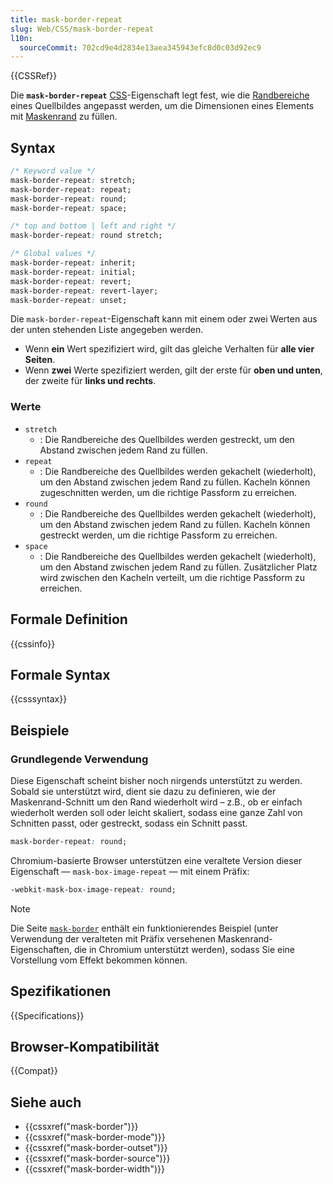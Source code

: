 ```yaml
---
title: mask-border-repeat
slug: Web/CSS/mask-border-repeat
l10n:
  sourceCommit: 702cd9e4d2834e13aea345943efc8d0c03d92ec9
---
```


{{CSSRef}}

Die **`mask-border-repeat`** [CSS](/de/docs/Web/CSS)-Eigenschaft legt fest, wie die [Randbereiche](/de/docs/Web/CSS/border-image-slice#edge-regions) eines Quellbildes angepasst werden, um die Dimensionen eines Elements mit [Maskenrand](/de/docs/Web/CSS/mask-border) zu füllen.

## Syntax

```css
/* Keyword value */
mask-border-repeat: stretch;
mask-border-repeat: repeat;
mask-border-repeat: round;
mask-border-repeat: space;

/* top and bottom | left and right */
mask-border-repeat: round stretch;

/* Global values */
mask-border-repeat: inherit;
mask-border-repeat: initial;
mask-border-repeat: revert;
mask-border-repeat: revert-layer;
mask-border-repeat: unset;
```

Die `mask-border-repeat`-Eigenschaft kann mit einem oder zwei Werten aus der unten stehenden Liste angegeben werden.

- Wenn **ein** Wert spezifiziert wird, gilt das gleiche Verhalten für **alle vier Seiten**.
- Wenn **zwei** Werte spezifiziert werden, gilt der erste für **oben und unten**, der zweite für **links und rechts**.

### Werte

- `stretch`
  - : Die Randbereiche des Quellbildes werden gestreckt, um den Abstand zwischen jedem Rand zu füllen.
- `repeat`
  - : Die Randbereiche des Quellbildes werden gekachelt (wiederholt), um den Abstand zwischen jedem Rand zu füllen. Kacheln können zugeschnitten werden, um die richtige Passform zu erreichen.
- `round`
  - : Die Randbereiche des Quellbildes werden gekachelt (wiederholt), um den Abstand zwischen jedem Rand zu füllen. Kacheln können gestreckt werden, um die richtige Passform zu erreichen.
- `space`
  - : Die Randbereiche des Quellbildes werden gekachelt (wiederholt), um den Abstand zwischen jedem Rand zu füllen. Zusätzlicher Platz wird zwischen den Kacheln verteilt, um die richtige Passform zu erreichen.

## Formale Definition

{{cssinfo}}

## Formale Syntax

{{csssyntax}}

## Beispiele

### Grundlegende Verwendung

Diese Eigenschaft scheint bisher noch nirgends unterstützt zu werden. Sobald sie unterstützt wird, dient sie dazu zu definieren, wie der Maskenrand-Schnitt um den Rand wiederholt wird – z.B., ob er einfach wiederholt werden soll oder leicht skaliert, sodass eine ganze Zahl von Schnitten passt, oder gestreckt, sodass ein Schnitt passt.

```css
mask-border-repeat: round;
```

Chromium-basierte Browser unterstützen eine veraltete Version dieser Eigenschaft — `mask-box-image-repeat` — mit einem Präfix:

```css
-webkit-mask-box-image-repeat: round;
```

> [!NOTE]
> Die Seite [`mask-border`](/de/docs/Web/CSS/mask-border) enthält ein funktionierendes Beispiel (unter Verwendung der veralteten mit Präfix versehenen Maskenrand-Eigenschaften, die in Chromium unterstützt werden), sodass Sie eine Vorstellung vom Effekt bekommen können.

## Spezifikationen

{{Specifications}}

## Browser-Kompatibilität

{{Compat}}

## Siehe auch

- {{cssxref("mask-border")}}
- {{cssxref("mask-border-mode")}}
- {{cssxref("mask-border-outset")}}
- {{cssxref("mask-border-source")}}
- {{cssxref("mask-border-width")}}
